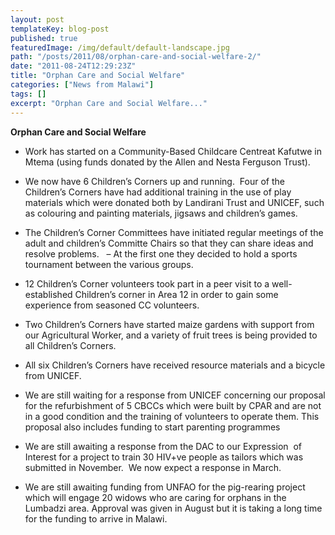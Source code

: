 ```yaml
---
layout: post
templateKey: blog-post
published: true
featuredImage: /img/default/default-landscape.jpg
path: "/posts/2011/08/orphan-care-and-social-welfare-2/"
date: "2011-08-24T12:29:23Z"
title: "Orphan Care and Social Welfare"
categories: ["News from Malawi"]
tags: []
excerpt: "Orphan Care and Social Welfare..."
---
```


**Orphan Care and Social Welfare**

- Work has started on a Community-Based Childcare Centreat Kafutwe in Mtema (using funds donated by the Allen and Nesta Ferguson Trust).

- We now have 6 Children’s Corners up and running.  Four of the Children’s Corners have had additional training in the use of play materials which were donated both by Landirani Trust and UNICEF, such as colouring and painting materials, jigsaws and children’s games.
- The Children’s Corner Committees have initiated regular meetings of the adult and children’s Committe Chairs so that they can share ideas and resolve problems.   – At the first one they decided to hold a sports tournament between the various groups.
- 12 Children’s Corner volunteers took part in a peer visit to a well-established Children’s corner in Area 12 in order to gain some experience from seasoned CC volunteers.
- Two Children’s Corners have started maize gardens with support from our Agricultural Worker, and a variety of fruit trees is being provided to all Children’s Corners.
- All six Children’s Corners have received resource materials and a bicycle from UNICEF.
- We are still waiting for a response from UNICEF concerning our proposal for the refurbishment of 5 CBCCs which were built by CPAR and are not in a good condition and the training of volunteers to operate them. This proposal also includes funding to start parenting programmes
- We are still awaiting a response from the DAC to our Expression  of Interest for a project to train 30 HIV+ve people as tailors which was submitted in November.  We now expect a response in March.
- We are still awaiting funding from UNFAO for the pig-rearing project which will engage 20 widows who are caring for orphans in the Lumbadzi area. Approval was given in August but it is taking a long time for the funding to arrive in Malawi.
